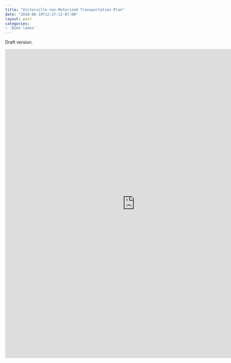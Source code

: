 ```yaml
---
title: "Victorville non-Motorized Transportation Plan"
date: "2010-06-19T12:37:12-07:00"
layout: post
categories:
- 'Bike lanes'
---
```


Draft version.  
  
<iframe class="scribd_iframe_embed" data-aspect-ratio="1.293791574279379" frameborder="0" height="1000" id="250093568" loading="lazy" scrolling="no" src="https://www.scribd.com/embeds/250093568/content" title="2010 Victorville Non-Motorized Transportation Plan" width="840"></iframe><script type="text/javascript">          (function() { var scribd = document.createElement("script"); scribd.type = "text/javascript"; scribd.async = true; scribd.src = "https://www.scribd.com/javascripts/embed_code/inject.js"; var s = document.getElementsByTagName("script")[0]; s.parentNode.insertBefore(scribd, s); })()        </script>